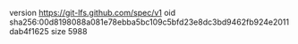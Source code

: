 version https://git-lfs.github.com/spec/v1
oid sha256:00d8198088a081e78ebba5bc109c5bfd23e8dc3bd9462fb924e2011dab4f1625
size 5988
